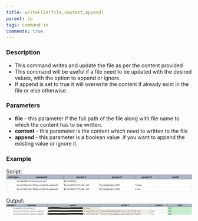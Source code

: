 ```yaml
---
title: writeFile(file,content,append)
parent: io
tags: command io
comments: true
---
```



### Description
- This command writes and update the file as per the content provided
- This command will be useful if a file need to be updated with the desired values, with the option to append or ignore.
- If append is set to true it will overwrite the content if already exist in the file or else otherwise.


### Parameters
- **file** - this parameter if the full path of the file along with file name to which the content has to be written.
- **content** - this parameter is the content which need to written to the file
- **append** - this parameter is a boolean value  if you want to append the existing value or ignore it.


### Example
Script:<br/>
![script](image/writeFile_01.png)

Output:<br/>
![output](image/writeFile_02.png)
